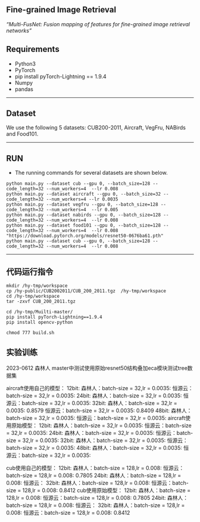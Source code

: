 Fine-grained Image Retrieval
--------------------------

*“Multi-FusNet: Fusion mapping of features for fine-grained image retrieval networks”*

## Requirements
* Python3
* PyTorch
* pip install pyTorch-Lightning == 1.9.4
* Numpy
* pandas


--------------------------
## Dataset
We use the following 5 datasets: CUB200-2011, Aircraft, VegFru, NABirds and Food101.

--------------------------
## RUN

- The running commands for several datasets are shown below. 
```
python main.py --dataset cub --gpu 0, --batch_size=128 --code_length=32 --num_workers=4  --lr 0.008
python main.py --dataset aircraft --gpu 0, --batch_size=32 --code_length=32 --num_workers=4 --lr 0.0035
python main.py --dataset vegfru --gpu 0, --batch_size=128 --code_length=32 --num_workers=4  --lr 0.005
python main.py --dataset nabirds --gpu 0, --batch_size=128 --code_length=32 --num_workers=4  --lr 0.008
python main.py --dataset food101 --gpu 0, --batch_size=128 --code_length=32 --num_workers=4  --lr 0.008
"https://download.pytorch.org/models/resnet50-0676ba61.pth"
python main.py --dataset cub --gpu 0, --batch_size=128 --code_length=32 --num_workers=4  --lr 0.008
```


--------------------------
## 代码运行指令
```
mkdir /hy-tmp/workspace
cp /hy-public/CUB2002011/CUB_200_2011.tgz  /hy-tmp/workspace
cd /hy-tmp/workspace
tar -zxvf CUB_200_2011.tgz

cd /hy-tmp/Muilti-master/
pip install pyTorch-Lightning==1.9.4
pip install opencv-python

chmod 777 build.sh

```

## 实验训练
2023-0612 森林人 master中测试使用原始resnet50结构叠加eca模块测试tree数据集

aircraft使用自己的模型：
12bit:
森林人：batch-size = 32,lr = 0.0035: 
恒源云：batch-size = 32,lr = 0.0035: 
24bit:
森林人：batch-size = 32,lr = 0.0035: 
恒源云：batch-size = 32,lr = 0.0035: 
32bit:
森林人：batch-size = 32,lr = 0.0035: 0.8579
恒源云：batch-size = 32,lr = 0.0035: 0.8409
48bit:
森林人：batch-size = 32,lr = 0.0035: 
恒源云：batch-size = 32,lr = 0.0035: 
aircraft使用原始模型：
12bit:
森林人：batch-size = 32,lr = 0.0035: 
恒源云：batch-size = 32,lr = 0.0035: 
24bit:
森林人：batch-size = 32,lr = 0.0035: 
恒源云：batch-size = 32,lr = 0.0035: 
32bit:
森林人：batch-size = 32,lr = 0.0035: 
恒源云：batch-size = 32,lr = 0.0035: 
48bit:
森林人：batch-size = 32,lr = 0.0035: 
恒源云：batch-size = 32,lr = 0.0035:

cub使用自己的模型：
12bit:
森林人：batch-size = 128,lr = 0.008: 
恒源云：batch-size = 128,lr = 0.008: 0.7805
24bit:
森林人：batch-size = 128,lr = 0.008:
恒源云：
32bit:
森林人：batch-size = 128,lr = 0.008:
恒源云：batch-size = 128,lr = 0.008: 0.8412
cub使用原始模型：
12bit:
森林人：batch-size = 128,lr = 0.008: 
恒源云：batch-size = 128,lr = 0.008: 0.7805
24bit:
森林人：batch-size = 128,lr = 0.008:
恒源云：
32bit:
森林人：batch-size = 128,lr = 0.008:
恒源云：batch-size = 128,lr = 0.008: 0.8412

